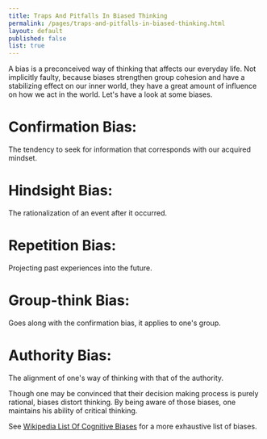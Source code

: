 ```yaml
---
title: Traps And Pitfalls In Biased Thinking
permalink: /pages/traps-and-pitfalls-in-biased-thinking.html
layout: default
published: false
list: true
---
```

A bias is a preconceived way of thinking that affects our everyday life. Not implicitly faulty, because biases strengthen group cohesion and have a stabilizing effect on our inner world, they have a great amount of influence on how we act in the world. Let's have a look at some biases.

# Confirmation Bias:
The tendency to seek for information that corresponds with our acquired mindset.

# Hindsight Bias:
The rationalization of an event after it occurred.

# Repetition Bias:
Projecting past experiences into the future.

# Group-think Bias:
Goes along with the confirmation bias, it applies to one's group.

# Authority Bias:
The alignment of one's way of thinking with that of the authority.

Though one may be convinced that their decision making process is purely rational, biases distort thinking. By being aware of those biases, one maintains his ability of critical thinking.

See [Wikipedia List Of Cognitive Biases](https://en.wikipedia.org/wiki/List_of_cognitive_biases) for a more exhaustive list of biases.
